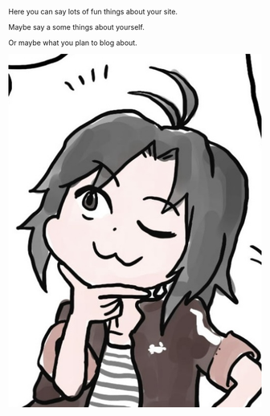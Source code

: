 Here you can say lots of fun things about your site.

Maybe say a some things about yourself.

Or maybe what you plan to blog about.


![Screenshot of a comment on a GitHub issue showing an image, added in the Markdown, of an Octocat smiling and raising a tentacle.](./sources/makoto_thinking.jpg)

